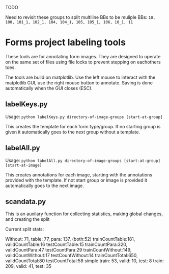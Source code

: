 TODO

Need to revisit these groups to split multiline BBs to be muliple BBs: `10, 100, 101_1, 102_1, 104, 104_1, 105, 105_1, 106, 10_1, 11`

# Forms project labeling tools
These tools are for annotating form images. They are designed to operate on the same set of files using file locks to prevent stepping on eachothers toes.

The tools are build on matplotlib. Use the left mouse to interact with the matplotlib GUI, use the right mouse button to annotate. Saving is done automatically when the GUI closes (ESC).

## labelKeys.py

Usage: `python labelKeys.py directory-of-image-groups [start-at-group]`

This creates the template for each form type/group. If no starting group is given it automatically goes to the next group without a template.

## labelAll.py

Usage: `python labelAll.py directory-of-image-groups [start-at-group] [start-at-image]`

This creates annotations for each image, starting with the annotations provided with the template. If not start group or image is provided it automatically goes to the next image.



## scandata.py

This is an auxilary function for collecting statistics, making global changes, and creating the split

Current split stats:

Without: 71, table: 77, para: 137, (both:52)
trainCountTable:181,    validCountTable:16  testCountTable:15
trainCountPara:320, validCountPara:47   testCountPara:29
trainCountWithout:149,  validCountWithout:17    testCountWithout:14
trainCountTotal:650,    validCountTotal:80  testCountTotal:58
simple train: 53, valid: 10, test: 8
train: 209, valid: 41, test: 35
